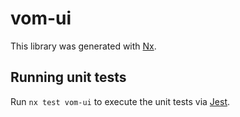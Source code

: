 # vom-ui

This library was generated with [Nx](https://nx.dev).

## Running unit tests

Run `nx test vom-ui` to execute the unit tests via [Jest](https://jestjs.io).
